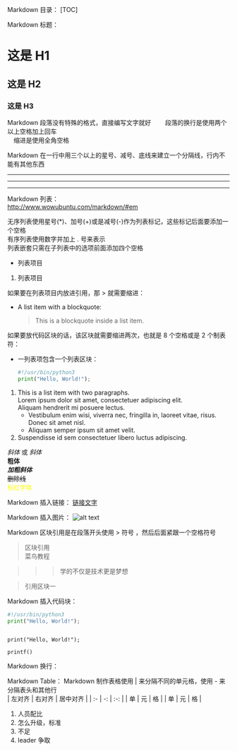 Markdown 目录：
[TOC]

Markdown 标题：
# 这是 H1
## 这是 H2
### 这是 H3

Markdown 段落没有特殊的格式，直接编写文字就好　　
段落的换行是使用两个以上空格加上回车  
　缩进是使用全角空格

Markdown 在一行中用三个以上的星号、减号、底线来建立一个分隔线，行内不能有其他东西  
***
---
___

Markdown 列表：  
http://www.wowubuntu.com/markdown/#em

无序列表使用星号(*)、加号(+)或是减号(-)作为列表标记，这些标记后面要添加一个空格  
有序列表使用数字并加上 . 号来表示  
列表嵌套只需在子列表中的选项前面添加四个空格  
- 列表项目
1. 列表项目

如果要在列表项目内放进引用，那 > 就需要缩进：
* A list item with a blockquote:  
    > This is a blockquote
    > inside a list item.

如果要放代码区块的话，该区块就需要缩进两次，也就是 8 个空格或是 2 个制表符：
*   一列表项包含一个列表区块：  
    ```python
    #!/usr/bin/python3
    print("Hello, World!");
    ```
1.  This is a list item with two paragraphs.   
    Lorem ipsum dolor sit amet, consectetuer adipiscing elit.   
    Aliquam hendrerit mi posuere lectus.  
    * Vestibulum enim wisi, viverra nec, fringilla in, laoreet
    vitae, risus. Donec sit amet nisl. 
    * Aliquam semper ipsum sit amet velit.
2.  Suspendisse id sem consectetuer libero luctus adipiscing.

*斜体* 或 _斜体_  
**粗体**  
***加粗斜体***  
~~删除线~~  
<font color='yellow'>标红字体 </font>

Markdown 插入链接：
[链接文字](链接网址 "标题")

Markdown 插入图片：
![alt text](https://fanyi.baidu.com/favicon.ico "title")

Markdown 区块引用是在段落开头使用 > 符号 ，然后后面紧跟一个空格符号  
> 区块引用  
> 菜鸟教程  

>>> 学的不仅是技术更是梦想  

<blockquote>引用区块一</blockquote>

Markdown 插入代码块：
```python
#!/usr/bin/python3
print("Hello, World!");
```  
<code> 
print("Hello, World!");
</code> 

`printf()`

Markdown 换行：
<br>

<!--哈哈我是注释，不会在浏览器中显示。-->

Markdown Table：
Markdown 制作表格使用 | 来分隔不同的单元格，使用 - 来分隔表头和其他行  
| 左对齐    | 右对齐     | 居中对齐   |
| :-        | -:        | :-:       |
| 单        | 元        | 格        |
| 单        | 元        | 格        |

1. 人员配比
2. 怎么升级，标准
3. 不足
4. leader 争取


